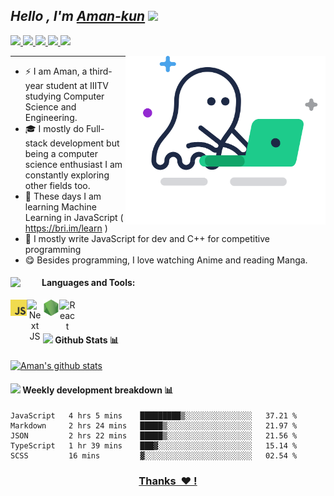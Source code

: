 <h2><em> Hello , I'm <a href="https://amanraj.me">Aman-kun</a> <img src="https://media.giphy.com/media/IfsByYYHyNlnINT46g/giphy.gif" width="70"></em> </h2>
<p >
  <a href="https://twitter.com/AmanRaj1608">
    <img src="https://img.shields.io/badge/-Twitter-1ca0f1?style=flat-square&labelColor=1ca0f1&logo=twitter&logoColor=white&link=https://twitter.com/AmanRaj1608">
   <a/>
  <a href="https://stackoverflow.com/users/11097431/aman-raj">
    <img src="https://img.shields.io/badge/-StackOverflow-f48024?style=flat-square&labelColor=f48024&logo=stackoverflow&logoColor=white&link=https://stackoverflow.com/users/11097431/aman-raj">
   <a/>
  <a href="https://www.linkedin.com/in/amanraj1608/">
    <img src="https://img.shields.io/badge/-LinkedIn-blue?style=flat-square&logo=Linkedin&logoColor=white&link=https://www.linkedin.com/in/amanraj1608/">
  <a/>
   <a href="mailto:archanaamanraj@gmail.com">
    <img src="https://img.shields.io/badge/-Email-c14438?style=flat-square&logo=Gmail&logoColor=white&link=mailto:archanaamanraj@gmail.com">
   <a/>
   <!--  <a href="https://github.com/AmanRaj1608/AmanRaj1608"> 
    <img src="http://okokcoolokok.glitch.me/badge?page_id=AmanRaj1608.AmanRaj1608"> -->
   <a/>
   <a href="https://aman-ki-baat.vercel.app/">
    <img src="https://img.shields.io/badge/-Aman--Ki--Baat-31326f">
   <a/>

</p>

<img src="https://github.com/AmanRaj1608/AmanRaj1608/blob/master/assets/code.svg" width="320" align='right'>

---

- ⚡ I am Aman, a third-year student at IIITV studying Computer Science and Engineering.
- 🎓 I mostly do Full-stack development but being a computer science enthusiast I am constantly exploring other fields too.
- 🤖 These days I am learning Machine Learning in JavaScript ( https://bri.im/learn )
- 🌊 I mostly write JavaScript for dev and C++ for competitive programming
- 😋 Besides programming, I love watching Anime and reading Manga.

#### <img align='left' src="https://media.giphy.com/media/mTs11L9uuyGiI/giphy.gif" width="50"> Languages and Tools:

<p align="center"> 
  <img align="left" alt="JavaScript" width="26px" src="https://raw.githubusercontent.com/github/explore/80688e429a7d4ef2fca1e82350fe8e3517d3494d/topics/javascript/javascript.png" />
  <img align="left" alt="Next JS" width="26px" src="https://cdn.worldvectorlogo.com/logos/next-js.svg" />
  <img align="left" alt="Node.js" width="26px" src="https://raw.githubusercontent.com/github/explore/80688e429a7d4ef2fca1e82350fe8e3517d3494d/topics/nodejs/nodejs.png" />
  <img align="left" alt="React" width="26px" src="https://cdn.iconscout.com/icon/free/png-512/react-1-282599.png" />
</p>

<br />
<br />

#### <img src="https://media.giphy.com/media/WUlplcMpOCEmTGBtBW/giphy.gif" width="40">  Github Stats 📊

  <a href="https://amanraj1608.vercel.app/">
    <img 
     src="https://github-readme-stats.vercel.app/api?username=amanraj1608&hide_border=true&show_icons=true&include_all_commits=true&theme=material-palenight" 
     alt="Aman's github stats" 
     width="400"
    />
  </a>

#### <img src="https://media.giphy.com/media/WUlplcMpOCEmTGBtBW/giphy.gif" width="40">  Weekly development breakdown 📊 
<!--START_SECTION:waka-->
```text
JavaScript   4 hrs 5 mins    █████████▒░░░░░░░░░░░░░░░   37.21 % 
Markdown     2 hrs 24 mins   █████▒░░░░░░░░░░░░░░░░░░░   21.97 % 
JSON         2 hrs 22 mins   █████▒░░░░░░░░░░░░░░░░░░░   21.56 % 
TypeScript   1 hr 39 mins    ███▓░░░░░░░░░░░░░░░░░░░░░   15.14 % 
SCSS         16 mins         ▓░░░░░░░░░░░░░░░░░░░░░░░░   02.54 % 
```
<!--END_SECTION:waka-->

<h3 align="center"><a href="https://amanraj.me/thanks">Thanks &nbsp;❤️&nbsp;!</a></h3>

